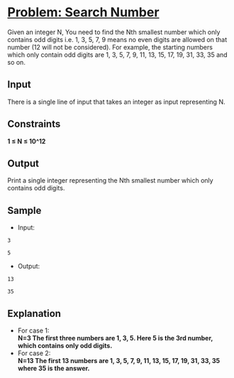 # [Problem: Search Number](https://my.newtonschool.co/playground/code/m5h1twsu431w)

Given an integer N, You need to find the Nth smallest number which only contains odd digits i.e. 1, 3, 5, 7, 9 means no even digits are allowed on that number (12 will not be considered). For example, the starting numbers which only contain odd digits are 1, 3, 5, 7, 9, 11, 13, 15, 17, 19, 31, 33, 35 and so on.

## Input

There is a single line of input that takes an integer as input representing N.

## Constraints

**1 ≤ N ≤ 10^12**

## Output

Print a single integer representing the Nth smallest number which only contains odd digits.

## Sample

- Input:
```
3

5
```

- Output:
```
13

35
```

## Explanation

- For case 1: <br> **N=3
The first three numbers are 1, 3, 5.
Here 5 is the 3rd number, which contains only odd digits.** <br>
- For case 2: <br> **N=13
The first 13 numbers are 1, 3, 5, 7, 9, 11, 13, 15, 17, 19, 31, 33, 35 where 35 is the answer.**
